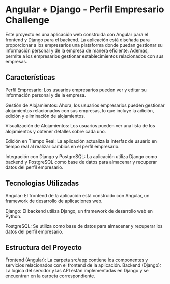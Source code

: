 # Angular + Django - Perfil Empresario Challenge

Este proyecto es una aplicación web construida con Angular para el frontend y Django para el backend. 
La aplicación está diseñada para proporcionar a los empresarios una plataforma donde puedan gestionar su información personal y de la empresa de manera eficiente. Además, permite a los empresarios gestionar establecimientos relacionados con sus empresas.

## Características
Perfil Empresario: Los usuarios empresarios pueden ver y editar su información personal y de la empresa.

Gestión de Alojamientos: Ahora, los usuarios empresarios pueden gestionar alojamientos relacionados con sus empresas, lo que incluye la adición, edición y eliminación de alojamientos.

Visualización de Alojamientos: Los usuarios pueden ver una lista de los alojamientos y obtener detalles sobre cada uno.

Edición en Tiempo Real: La aplicación actualiza la interfaz de usuario en tiempo real al realizar cambios en el perfil empresario.

Integración con Django y PostgreSQL: La aplicación utiliza Django como backend y PostgreSQL como base de datos para almacenar y recuperar datos del perfil empresario.

## Tecnologías Utilizadas
Angular: El frontend de la aplicación está construido con Angular, un framework de desarrollo de aplicaciones web.

Django: El backend utiliza Django, un framework de desarrollo web en Python.

PostgreSQL: Se utiliza como base de datos para almacenar y recuperar los datos del perfil empresario.

## Estructura del Proyecto
Frontend (Angular): La carpeta src/app contiene los componentes y servicios relacionados con el frontend de la aplicación.
Backend (Django): La lógica del servidor y las API están implementadas en Django y se encuentran en la carpeta correspondiente.


